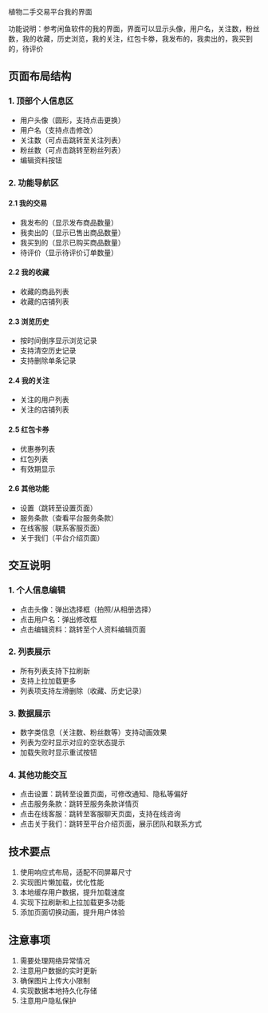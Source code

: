 植物二手交易平台我的界面

功能说明：参考闲鱼软件的我的界面，界面可以显示头像，用户名，关注数，粉丝数，我的收藏，历史浏览，我的关注，红包卡劵，我发布的，我卖出的，我买到的，待评价

## 页面布局结构

### 1. 顶部个人信息区
- 用户头像（圆形，支持点击更换）
- 用户名（支持点击修改）
- 关注数（可点击跳转至关注列表）
- 粉丝数（可点击跳转至粉丝列表）
- 编辑资料按钮

### 2. 功能导航区
#### 2.1 我的交易
- 我发布的（显示发布商品数量）
- 我卖出的（显示已售出商品数量）
- 我买到的（显示已购买商品数量）
- 待评价（显示待评价订单数量）

#### 2.2 我的收藏
- 收藏的商品列表
- 收藏的店铺列表

#### 2.3 浏览历史
- 按时间倒序显示浏览记录
- 支持清空历史记录
- 支持删除单条记录

#### 2.4 我的关注
- 关注的用户列表
- 关注的店铺列表

#### 2.5 红包卡券
- 优惠券列表
- 红包列表
- 有效期显示

#### 2.6 其他功能
- 设置（跳转至设置页面）
- 服务条款（查看平台服务条款）
- 在线客服（联系客服页面）
- 关于我们（平台介绍页面）

## 交互说明

### 1. 个人信息编辑
- 点击头像：弹出选择框（拍照/从相册选择）
- 点击用户名：弹出修改框
- 点击编辑资料：跳转至个人资料编辑页面

### 2. 列表展示
- 所有列表支持下拉刷新
- 支持上拉加载更多
- 列表项支持左滑删除（收藏、历史记录）

### 3. 数据展示
- 数字类信息（关注数、粉丝数等）支持动画效果
- 列表为空时显示对应的空状态提示
- 加载失败时显示重试按钮

### 4. 其他功能交互
- 点击设置：跳转至设置页面，可修改通知、隐私等偏好
- 点击服务条款：跳转至服务条款详情页
- 点击在线客服：跳转至客服聊天页面，支持在线咨询
- 点击关于我们：跳转至平台介绍页面，展示团队和联系方式

## 技术要点
1. 使用响应式布局，适配不同屏幕尺寸
2. 实现图片懒加载，优化性能
3. 本地缓存用户数据，提升加载速度
4. 实现下拉刷新和上拉加载更多功能
5. 添加页面切换动画，提升用户体验

## 注意事项
1. 需要处理网络异常情况
2. 注意用户数据的实时更新
3. 确保图片上传大小限制
4. 实现数据本地持久化存储
5. 注意用户隐私保护